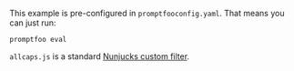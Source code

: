 This example is pre-configured in `promptfooconfig.yaml`. That means you can just run:

```
promptfoo eval
```

`allcaps.js` is a standard [Nunjucks custom filter](https://mozilla.github.io/nunjucks/api.html#custom-filters).
